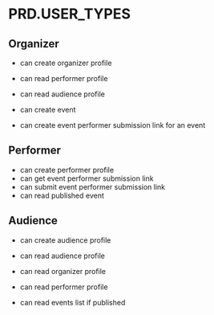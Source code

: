 # PRD.USER_TYPES

## Organizer

- can create organizer profile
- can read performer profile
- can read audience profile

- can create event
- can create event performer submission link for an event

## Performer

- can create performer profile
- can get event performer submission link
- can submit event performer submission link
- can read published event

## Audience

- can create audience profile

- can read audience profile
- can read organizer profile
- can read performer profile

- can read events list if published
